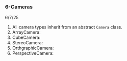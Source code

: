 ### 6-Cameras
6/7/25

1. All camera types inherit from an abstract `Camera` class.
2. ArrayCamera:
3. CubeCamera:
4. StereoCamera:
5. OrthgraphicCamera:
6. PerspectiveCamera: